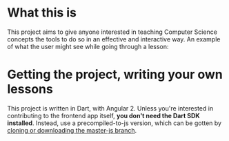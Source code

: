 # What this is

This project aims to give anyone interested in teaching Computer Science concepts the tools to do so in an effective and interactive way.
An example of what the user might see while going through a lesson:

# Getting the project, writing your own lessons

This project is written in Dart, with Angular 2. Unless you're interested in contributing to the frontend app itself, **you don't need the Dart SDK installed**. Instead, use a precompiled-to-js version, which can be gotten by [cloning or downloading the master-js branch](https://github.com/ahirschberg/code_steps/tree/master-js).
